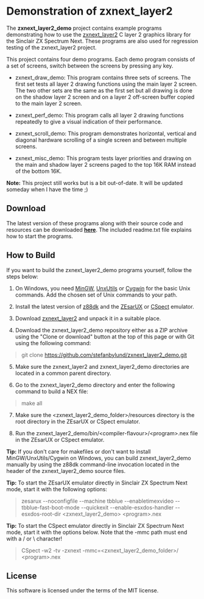 # Demonstration of zxnext_layer2

The **zxnext_layer2_demo** project contains example programs demonstrating
how to use the [zxnext_layer2](https://github.com/stefanbylund/zxnext_layer2)
C layer 2 graphics library for the Sinclair ZX Spectrum Next. These programs
are also used for regression testing of the zxnext_layer2 project.

This project contains four demo programs. Each demo program consists of a set of
screens, switch between the screens by pressing any key.

* zxnext_draw_demo: This program contains three sets of screens. The first set
tests all layer 2 drawing functions using the main layer 2 screen. The two other
sets are the same as the first set but all drawing is done on the shadow layer 2
screen and on a layer 2 off-screen buffer copied to the main layer 2 screen.

* zxnext_perf_demo: This program calls all layer 2 drawing functions repeatedly
to give a visual indication of their performance.

* zxnext_scroll_demo: This program demonstrates horizontal, vertical and
diagonal hardware scrolling of a single screen and between multiple screens.

* zxnext_misc_demo: This program tests layer priorities and drawing on the main
and shadow layer 2 screens paged to the top 16K RAM instead of the bottom 16K.

**Note:** This project still works but is a bit out-of-date. It will be updated
someday when I have the time ;)

## Download

The latest version of these programs along with their source code and resources
can be downloaded **[here](build/zxnext_layer2_demo.zip)**. The included readme.txt
file explains how to start the programs.

## How to Build

If you want to build the zxnext_layer2_demo programs yourself, follow the steps
below:

1. On Windows, you need [MinGW](http://www.mingw.org/),
[UnxUtils](https://sourceforge.net/projects/unxutils/) or
[Cygwin](https://www.cygwin.com/) for the basic Unix commands. Add the chosen
set of Unix commands to your path.

2. Install the latest version of [z88dk](https://github.com/z88dk/z88dk) and the
[ZEsarUX](https://github.com/chernandezba/zesarux) or
[CSpect](https://dailly.blogspot.se/) emulator.

3. Download [zxnext_layer2](https://github.com/stefanbylund/zxnext_layer2/blob/master/build/zxnext_layer2.zip)
and unpack it in a suitable place.

4. Download the zxnext_layer2_demo repository either as a ZIP archive using the
"Clone or download" button at the top of this page or with Git using the
following command:

> git clone https://github.com/stefanbylund/zxnext_layer2_demo.git

5. Make sure the zxnext_layer2 and zxnext_layer2_demo directories are located in
a common parent directory.

6. Go to the zxnext_layer2_demo directory and enter the following command to
build a NEX file:

> make all

7. Make sure the \<zxnext_layer2_demo_folder\>/resources directory is the root
directory in the ZEsarUX or CSpect emulator.

8. Run the zxnext_layer2_demo/bin/\<compiler-flavour\>/\<program\>.nex file in
the ZEsarUX or CSpect emulator.

**Tip:** If you don't care for makefiles or don't want to install
MinGW/UnxUtils/Cygwin on Windows, you can build zxnext_layer2_demo manually
by using the z88dk command-line invocation located in the header of the
zxnext_layer2_demo source files.

**Tip:** To start the ZEsarUX emulator directly in Sinclair ZX Spectrum Next
mode, start it with the following options:

> zesarux --noconfigfile --machine tbblue --enabletimexvideo --tbblue-fast-boot-mode
  --quickexit --enable-esxdos-handler --esxdos-root-dir \<zxnext_layer2_demo\>
  \<program\>.nex

**Tip:** To start the CSpect emulator directly in Sinclair ZX Spectrum Next
mode, start it with the options below. Note that the -mmc path must end with a
/ or \ character!

> CSpect -w2 -tv -zxnext -mmc=\<zxnext_layer2_demo_folder\>/ \<program\>.nex

## License

This software is licensed under the terms of the MIT license.
